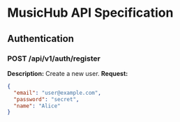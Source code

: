 # MusicHub API Specification

## Authentication

### POST /api/v1/auth/register
**Description:** Create a new user.
**Request:**
```json
{
  "email": "user@example.com",
  "password": "secret",
  "name": "Alice"
}
